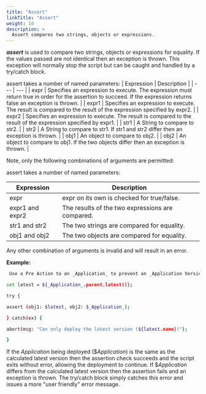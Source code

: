 ```yaml
---
title: "Assert"
linkTitle: "Assert"
weight: 10
description: >
  Assert compares two strings, objects or expressions.
---
```


**_assert_** is used to compare two strings, objects or expressions for equality. If the values passed are not identical then an exception is thrown. This exception will normally stop the script but can be caught and handled by a try/catch block.

assert takes a number of named parameters:
| Expression  |  Description |
| --- | --- |
| expr | Specifies an expression to execute. The expression must return true in order for the assertion to succeed. If the expression returns false an exception is thrown. |
| expr1 | Specifies an expression to execute. The result is compared to the result of the expression specified by expr2. |
| expr2 | Specifies an expression to execute. The result is compared to the result of the expression specified by expr1. |
| str1 | A String to compare to str2. |
| str2 | A String to compare to str1. If str1 and str2 differ then an exception is thrown. |
| obj1 | An object to compare to obj2. |
| obj2 | An object to compare to obj1. If the two objects differ then an exception is thrown. |

Note, only the following combinations of arguments are permitted:

assert takes a number of named parameters:

| **Expression**  |  **Description** |
| --- | --- |
| expr | expr on its own is checked for true/false. |
| expr1 and expr2 | The results of the two expressions are compared. |
| str1 and str2 | The two strings are compared for equality. |
| obj1 and obj2 | The two objects are compared for equality. |

Any other combination of arguments is invalid and will result in an error.

**Example:**

```bash
 Use a Pre Action to an _Application_ to prevent an _Application Version_ from being deployed if it is not the latest version.

set latest = ${_Application_.parent.latest()};

try {

assert (obj1: $latest, obj2: $_Application_);

} catch(ex) {

abort(msg: "Can only deploy the latest version (${latest.name})");

}
```

If the _Application_ being deployed ($_Application_) is the same as the calculated latest version then the assertion check succeeds and the script exits without error, allowing the deployment to continue. If $_Application_ differs from the calculated latest version then the assertion fails and an exception is thrown. The try/catch block simply catches this error and issues a more "user friendly" error message.
